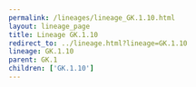 ```yaml
---
permalink: /lineages/lineage_GK.1.10.html
layout: lineage_page
title: Lineage GK.1.10
redirect_to: ../lineage.html?lineage=GK.1.10
lineage: GK.1.10
parent: GK.1
children: ['GK.1.10']
---
```

